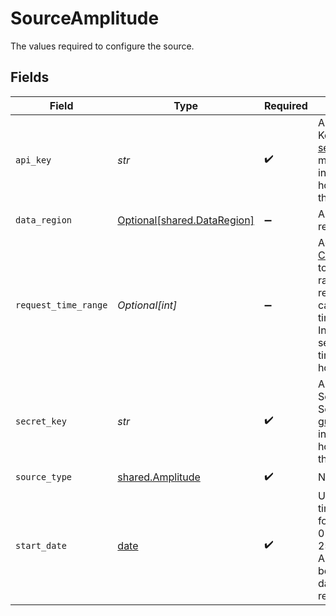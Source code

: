 # SourceAmplitude

The values required to configure the source.


## Fields

| Field                                                                                                                                                                                                                                    | Type                                                                                                                                                                                                                                     | Required                                                                                                                                                                                                                                 | Description                                                                                                                                                                                                                              | Example                                                                                                                                                                                                                                  |
| ---------------------------------------------------------------------------------------------------------------------------------------------------------------------------------------------------------------------------------------- | ---------------------------------------------------------------------------------------------------------------------------------------------------------------------------------------------------------------------------------------- | ---------------------------------------------------------------------------------------------------------------------------------------------------------------------------------------------------------------------------------------- | ---------------------------------------------------------------------------------------------------------------------------------------------------------------------------------------------------------------------------------------- | ---------------------------------------------------------------------------------------------------------------------------------------------------------------------------------------------------------------------------------------- |
| `api_key`                                                                                                                                                                                                                                | *str*                                                                                                                                                                                                                                    | :heavy_check_mark:                                                                                                                                                                                                                       | Amplitude API Key. See the <a href="https://docs.airbyte.com/integrations/sources/amplitude#setup-guide">setup guide</a> for more information on how to obtain this key.                                                                 |                                                                                                                                                                                                                                          |
| `data_region`                                                                                                                                                                                                                            | [Optional[shared.DataRegion]](../../models/shared/dataregion.md)                                                                                                                                                                         | :heavy_minus_sign:                                                                                                                                                                                                                       | Amplitude data region server                                                                                                                                                                                                             |                                                                                                                                                                                                                                          |
| `request_time_range`                                                                                                                                                                                                                     | *Optional[int]*                                                                                                                                                                                                                          | :heavy_minus_sign:                                                                                                                                                                                                                       | According to <a href="https://www.docs.developers.amplitude.com/analytics/apis/export-api/#considerations">Considerations</a> too big time range in request can cause a timeout error. In this case, set shorter time interval in hours. |                                                                                                                                                                                                                                          |
| `secret_key`                                                                                                                                                                                                                             | *str*                                                                                                                                                                                                                                    | :heavy_check_mark:                                                                                                                                                                                                                       | Amplitude Secret Key. See the <a href="https://docs.airbyte.com/integrations/sources/amplitude#setup-guide">setup guide</a> for more information on how to obtain this key.                                                              |                                                                                                                                                                                                                                          |
| `source_type`                                                                                                                                                                                                                            | [shared.Amplitude](../../models/shared/amplitude.md)                                                                                                                                                                                     | :heavy_check_mark:                                                                                                                                                                                                                       | N/A                                                                                                                                                                                                                                      |                                                                                                                                                                                                                                          |
| `start_date`                                                                                                                                                                                                                             | [date](https://docs.python.org/3/library/datetime.html#date-objects)                                                                                                                                                                     | :heavy_check_mark:                                                                                                                                                                                                                       | UTC date and time in the format 2021-01-25T00:00:00Z. Any data before this date will not be replicated.                                                                                                                                  | 2021-01-25T00:00:00Z                                                                                                                                                                                                                     |